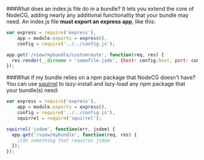 ###What does an index.js file do in a bundle?
It lets you extend the core of NodeCG, adding nearly any additional functionality that your bundle may need.
An index.js file __must export an express app__, like this:

````javascript
var express = require('express'),
    app = module.exports = express(),
    config = require('../../config.js');

app.get('/view/mybundle/customroute', function(req, res) {
  res.render(__dirname + 'somefile.jade', {host: config.host, port: config.port});
});
````

###What if my bundle relies on a npm package that NodeCG doesn't have?
You can use [squirrel](https://github.com/DamonOehlman/squirrel) to lazy-install and lazy-load any npm package that your bundle(s) need:
````javascript
var express = require('express'),
    app = module.exports = express(),
    config = require('../../config.js'),
    squirrel = require('squirrel');

squirrel('jsdom', function(err, jsdom) {
  app.get('/view/mybundle', function(req, res) {
    //do something that requires jsdom
  });
});
````
